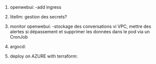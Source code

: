 1. openwebui:
-add ingress

2. litellm:
gestion des secrets?

3. monitor openwebui:
-stockage des conversations vi VPC, mettre des alertes si dépassement et supprimer les données dans le pod via un CronJob

4. argocd:

5. deploy on AZURE with terraform:

